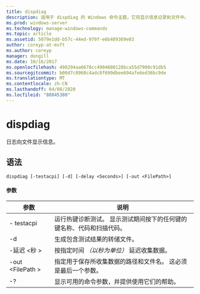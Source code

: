 ```yaml
---
title: dispdiag
description: 适用于 dispdiag 的 Windows 命令主题，它将显示信息记录到文件中。
ms.prod: windows-server
ms.technology: manage-windows-commands
ms.topic: article
ms.assetid: 5079e1dd-b57c-44ed-970f-e6b409369e03
author: coreyp-at-msft
ms.author: coreyp
manager: dongill
ms.date: 10/16/2017
ms.openlocfilehash: 498294aa6678cc4904880128bca55d7900c91db5
ms.sourcegitcommit: b00d7c8968c4adc8f699dbee694afe6ed36bc9de
ms.translationtype: MT
ms.contentlocale: zh-CN
ms.lasthandoff: 04/08/2020
ms.locfileid: "80845380"
---
```

# <a name="dispdiag"></a>dispdiag

日志向文件显示信息。

## <a name="syntax"></a>语法

```
dispdiag [-testacpi] [-d] [-delay <Seconds>] [-out <FilePath>]
```

#### <a name="parameters"></a>参数

|参数|说明|
|---------|-----------|
|- testacpi|运行热键诊断测试。 显示测试期间按下的任何键的键名称、代码和扫描代码。|
|-d|生成包含测试结果的转储文件。|
|-延迟 \<秒 >|按指定时间 *（以秒为单位）* 延迟收集数据。|
|-out \<FilePath >|指定用于保存所收集数据的路径和文件名。 这必须是最后一个参数。|
|-?|显示可用的命令参数，并提供使用它们的帮助。|